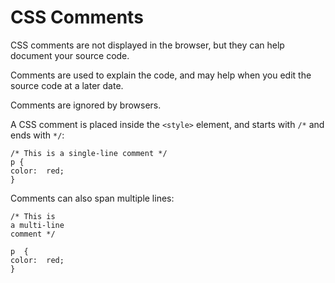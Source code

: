


# CSS  Comments

CSS comments are not displayed in the browser, but they can help document your source code.


Comments are used to explain the code, and may help when you edit the source code at a later date.

Comments are ignored by browsers.

A CSS comment is placed inside the  `<style>`  element, and starts with  `/*`  and ends with  `*/`:

```
/* This is a single-line comment */  
p {  
color:  red;  
}
```
Comments can also span multiple lines:
```
/* This is  
a multi-line  
comment */  
  
p  {  
color:  red;  
}  

```
